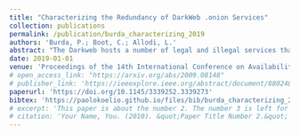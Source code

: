 ```yaml
---
title: "Characterizing the Redundancy of DarkWeb .onion Services"
collection: publications
permalink: /publication/burda_characterizing_2019
authors: 'Burda, P.; Boot, C.; Allodi, L.'
abstract: "The Darkweb hosts a number of legal and illegal services that are hard to reach due to the lack, by design, of a regular 'name service' as those operated by DNSs on the clearnet. This difficulty, together with the continuous appearance of decoy mirror services and replicated domains, severely limits the investigation capabilities of researchers and law enforcement agencies interested in measuring the Darkweb phenomenon as a whole. To address this issue we developed MASSDEAL, a tool for the automated exploration of the Darkweb that automatically learns about new or previous unseen services and measures repeatedly across time and space (i.e. across multiple deployments of the same service). Relying on data collected over more than 20 thousand darkweb services sampled from September 2018 to January 2019, we perform and report an extensive analysis of service redundancy and measure the appearance of .onion mirrors as well as providing an estimation of the infrastructural redundancy behind those systems."
date: 2019-01-01
venue: 'Proceedings of the 14th International Conference on Availability, Reliability and Security (ARES 2019)'
# open_access_link: "https://arxiv.org/abs/2009.08148"
# publisher_link: 'https://ieeexplore.ieee.org/abstract/document/8802484'
paperurl: 'https://doi.org/10.1145/3339252.3339273'
bibtex:	'https://paolokoelio.github.io/files/bib/burda_characterizing_2019.bib'
# excerpt: 'This paper is about the number 2. The number 3 is left for future work.'
# citation: 'Your Name, You. (2010). &quot;Paper Title Number 2.&quot; <i>Journal 1</i>. 1(2).'
---
```

